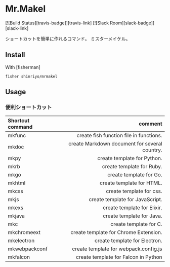 # Mr.Makel

[![Build Status][travis-badge]][travis-link]
[![Slack Room][slack-badge]][slack-link]

ショートカットを簡単に作れるコマンド。
ミスターメイケル。

## Install

With [fisherman]

```
fisher shinriyo/mrmakel
```

## Usage

### 便利ショートカット

| Shortcut command | comment |
|:-----------|------------:|
| mkfunc | create fish function file in functions. |
| mkdoc | create Markdown document for several country. |
| mkpy | create template for Python. |
| mkrb | create template for Ruby. |
| mkgo | create template for Go. |
| mkhtml | create template for HTML. |
| mkcss | create template for css. |
| mkjs | create template for JavaScript. |
| mkexs| create template for Elixir. |
| mkjava | create template for Java. |
| mkc | create template for C. |
| mkchromeext | create template for Chrome Extension. |
| mkelectron | create template for Electron. |
| mkwebpackconf | create template for webpack.config.js |
| mkfalcon | create template for Falcon in Python |

